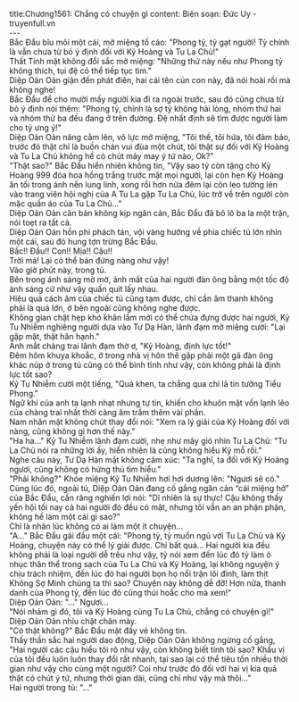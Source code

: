 title:Chương1561: Chẳng có chuyện gì
content:
Biên soạn: Đức Uy - truyenfull.vn<br>---<br>Bắc Đẩu bĩu môi một cái, mở miệng tố cáo: "Phong tỷ, tỷ gạt người! Tỷ chính là vẫn chưa từ bỏ ý định đối với Kỷ Hoàng và Tu La Chủ!"<br>Thất Tinh mặt không đổi sắc mở miệng: "Những thứ này nếu như Phong tỷ không thích, tụi đệ có thể tiếp tục tìm."<br>Diệp Oản Oản giận đến phát điên, hai cái tên cún con này, đã nói hoài rồi mà không nghe!<br>Bắc Đẩu để cho mười mấy người kia đi ra ngoài trước, sau đó cũng chưa từ bỏ ý định nói thêm: "Phong tỷ, chính là sợ tỷ không hài lòng, nhóm thứ hai và nhóm thứ ba đều đang ở trên đường. Đệ nhất định sẽ tìm được người làm cho tỷ ưng ý!"<br>Diệp Oản Oản nâng cằm lên, vô lực mở miệng, "Tôi thề, tôi hứa, tôi đảm bảo, trước đó thật chỉ là buồn chán vui đùa một chút, tôi thật sự đối với Kỷ Hoàng và Tu La Chủ không hề có chút mảy may ý tứ nào, Ok?"<br>"Thật sao?" Bắc Đẩu hiển nhiên không tin, "Vậy sao tỷ còn tặng cho Kỷ Hoàng 999 đóa hoa hồng trắng trước mặt mọi người, lại còn hẹn Kỷ Hoàng ăn tối trong ánh nến lung linh, xong rồi hơn nửa đêm lại còn leo tường lẻn vào trang viên hội nghị của A Tu La gặp Tu La Chủ, lúc trở về trên người còn mặc quần áo của Tu La Chủ..."<br>Diệp Oản Oản căn bản không kịp ngăn cản, Bắc Đẩu đã bô lô ba la một trận, nói toẹt ra tất cả.<br>Diệp Oản Oản hồn phi phách tán, vội vàng hướng về phía chiếc tủ lớn nhìn một cái, sau đó hung tợn trừng Bắc Đẩu.<br>Bắc!! Đẩu!! Con!! Mịa!! Cậu!!<br>Trời má! Lại có thể bán đứng nàng như vậy!<br>Vào giờ phút này, trong tủ.<br>Bên trong ánh sáng mờ mờ, ánh mắt của hai người đàn ông bằng một tốc độ ánh sáng cứ như vậy quấn quít lấy nhau.<br>Hiệu quả cách âm của chiếc tủ cũng tạm được, chỉ cần âm thanh không phải là quá lớn, ở bên ngoài cũng không nghe được.<br>Không gian chật hẹp khó khăn lắm mới có thể chứa đựng được hai người, Kỷ Tu Nhiễm nghiêng người dựa vào Tư Dạ Hàn, lãnh đạm mở miệng cười: "Lại gặp mặt, thật hân hạnh."<br>Ánh mắt chàng trai lãnh đạm thờ ơ, "Kỷ Hoàng, định lực tốt!"<br>Đêm hôm khuya khoắc, ở trong nhà vị hôn thê gặp phải một gã đàn ông khác núp ở trong tủ cũng có thể bình tĩnh như vậy, còn không phải là định lực tốt sao?<br>Kỷ Tu Nhiễm cười một tiếng, "Quá khen, ta chẳng qua chỉ là tin tưởng Tiểu Phong."<br>Ngữ khí của anh ta lạnh nhạt nhưng tự tin, khiến cho khuôn mặt vốn lạnh lẽo của chàng trai nhất thời càng âm trầm thêm vài phần.<br>Nam nhân mặt không chút thay đổi nói: "Xem ra lý giải của Kỷ Hoàng đối với nàng, cũng không gì hơn thế này."<br>"Ha ha..." Kỷ Tu Nhiễm lãnh đạm cười, nhẹ như mây gió nhìn Tu La Chủ: "Tu La Chủ nói ra những lời ấy, hiển nhiên là cũng không hiểu Kỷ mỗ rồi."<br>Nghe câu này, Tư Dạ Hàn mặt không cảm xúc: "Ta nghĩ, ta đối với Kỷ Hoàng ngươi, cũng không có hứng thú tìm hiểu."<br>"Phải không?" Khóe miệng Kỷ Tu Nhiễm hơi hơi dương lên: "Ngươi sẽ có."<br>Cùng lúc đó, ngoài tủ, Diệp Oản Oản đang cố gắng ngăn cản “cái miệng hở” của Bắc Đẩu, cắn răng nghiến lợi nói: "Dĩ nhiên là sự thực! Cậu không thấy yến hội tối nay cả hai người đó đều có mặt, nhưng tôi vẫn an an phận phận, không hề làm một cái gì sao?"<br>Chỉ là nhân lúc không có ai làm một ít chuyện…<br>"A..." Bắc Đẩu gãi đầu một cái: "Phong tỷ, tỷ muốn ngủ với Tu La Chủ và Kỷ Hoàng, chuyện này có thể lý giải được. Chỉ bất quá... Hai người kia đều không phải là loại người dễ trêu như vậy, tỷ nói xem đến lúc đó tỷ làm ô nhục thân thể trong sạch của Tu La Chủ và Kỷ Hoàng, lại không nguyện ý chịu trách nhiệm, đến lúc đó hai người bọn họ nổi trận lôi đình, làm thịt Không Sợ Minh chúng ta thì sao? Chuyện này không dễ đỡ! Hơn nữa, thanh danh của Phong tỷ, đến lúc đó cũng thúi hoắc cho mà xem!"<br>Diệp Oản Oản: "..." Ngươi...<br>"Nói nhảm gì đó, tôi và Kỷ Hoàng cùng Tu La Chủ, chẳng có chuyện gì!" Diệp Oản Oản nhíu chặt chân mày.<br>"Có thật không?" Bắc Đẩu mặt đầy vẻ không tin.<br>Thấy thần sắc hai người dao động, Diệp Oản Oản không ngừng cố gắng, "Hai người các cậu hiểu tôi rõ như vậy, còn không biết tính tôi sao? Khẩu vị của tôi đều luôn luôn thay đổi rất nhanh, tại sao lại có thể tiêu tốn nhiều thời gian như vậy cho cùng một người? Coi như trước đó đối với hai vị kia quả thật có chút ý tứ, nhưng thời gian dài, cũng chỉ như vậy mà thôi..."<br>Hai người trong tủ: "..."